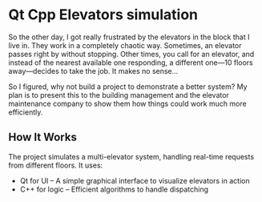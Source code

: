 # Qt Cpp Elevators simulation

So the other day, I got really frustrated by the elevators in the block that I live in. They work in a completely chaotic way. Sometimes, an elevator passes right by without stopping. Other times, you call for an elevator, and instead of the nearest available one responding, a different one—10 floors away—decides to take the job. It makes no sense...

So I figured, why not build a project to demonstrate a better system?
My plan is to present this to the building management and the elevator maintenance company to show them how things could work much more efficiently.

## How It Works

The project simulates a multi-elevator system, handling real-time requests from different floors.
It uses:
- Qt for UI – A simple graphical interface to visualize elevators in action
- C++ for logic – Efficient algorithms to handle dispatching
